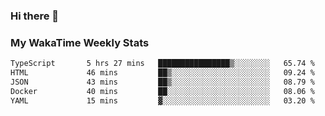 ### Hi there 👋

<!--
**royschrauwen/royschrauwen** is a ✨ _special_ ✨ repository because its `README.md` (this file) appears on your GitHub profile.

Here are some ideas to get you started:

- 🔭 I’m currently working on ...
- 🌱 I’m currently learning ...
- 👯 I’m looking to collaborate on ...
- 🤔 I’m looking for help with ...
- 💬 Ask me about ...
- 📫 How to reach me: ...
- 😄 Pronouns: ...
- ⚡ Fun fact: ...
-->


### My WakaTime Weekly Stats
<!--START_SECTION:waka-->

```txt
TypeScript       5 hrs 27 mins   ████████████████▒░░░░░░░░   65.74 %
HTML             46 mins         ██▒░░░░░░░░░░░░░░░░░░░░░░   09.24 %
JSON             43 mins         ██▒░░░░░░░░░░░░░░░░░░░░░░   08.79 %
Docker           40 mins         ██░░░░░░░░░░░░░░░░░░░░░░░   08.06 %
YAML             15 mins         ▓░░░░░░░░░░░░░░░░░░░░░░░░   03.20 %
```

<!--END_SECTION:waka-->
